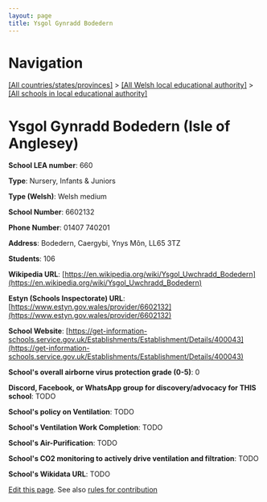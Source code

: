 ```yaml
---
layout: page
title: Ysgol Gynradd Bodedern
---
```

# Navigation

[[All countries/states/provinces]](../../..) > [[All Welsh local educational authority]](../..) > [[All schools in local educational authority]](..)

# Ysgol Gynradd Bodedern (Isle of Anglesey)

**School LEA number**: 660

**Type**: Nursery, Infants & Juniors

**Type (Welsh)**: Welsh medium

**School Number**: 6602132

**Phone Number**: 01407 740201

**Address**: Bodedern, Caergybi, Ynys Môn, LL65 3TZ

**Students**: 106

**Wikipedia URL**: [https://en.wikipedia.org/wiki/Ysgol_Uwchradd_Bodedern](https://en.wikipedia.org/wiki/Ysgol_Uwchradd_Bodedern)

**Estyn (Schools Inspectorate) URL**: [https://www.estyn.gov.wales/provider/6602132](https://www.estyn.gov.wales/provider/6602132)

**School Website**: [https://get-information-schools.service.gov.uk/Establishments/Establishment/Details/400043](https://get-information-schools.service.gov.uk/Establishments/Establishment/Details/400043)

**School's overall airborne virus protection grade (0-5)**: 0

**Discord, Facebook, or WhatsApp group for discovery/advocacy for THIS school**: TODO

**School's policy on Ventilation**: TODO

**School's Ventilation Work Completion**: TODO

**School's Air-Purification**: TODO

**School's CO2 monitoring to actively drive ventilation and filtration**: TODO

**School's Wikidata URL**: TODO




[Edit this page](https://github.com/VentilationProject/Wales/edit/prif/./Isle_of_Anglesey/Ysgol_Gynradd_Bodedern.md). See also [rules for contribution](../../../contribution-rules/)
